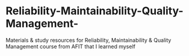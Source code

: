 # Reliability-Maintainability-Quality-Management-
Materials &amp; study resources for Reliability, Maintainability &amp; Quality Management course from AFIT that I learned myself

